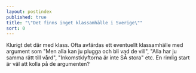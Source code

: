 ```yaml
---
layout: postindex
published: true
title: "\"Det finns inget klassamhälle i Sverige\""
sort: 0
---
```




Klurigt det där med klass. Ofta avfärdas ett eventuellt klassamhälle med argument som "Men alla kan ju plugga och bli vad de vill", "Alla har ju samma rätt till vård", "Inkomstklyftorna är inte SÅ stora" etc. En rimlig start är väl att kolla på de argumenten?
